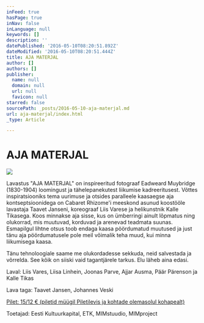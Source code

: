 ```yaml
---
inFeed: true
hasPage: true
inNav: false
inLanguage: null
keywords: []
description: ''
datePublished: '2016-05-10T08:20:51.892Z'
dateModified: '2016-05-10T08:20:51.444Z'
title: AJA MATERJAL
author: []
authors: []
publisher:
  name: null
  domain: null
  url: null
  favicon: null
starred: false
sourcePath: _posts/2016-05-10-aja-materjal.md
url: aja-materjal/index.html
_type: Article

---
```

# AJA MATERJAL
![](https://the-grid-user-content.s3-us-west-2.amazonaws.com/ba612c70-fea7-49cb-b235-1cf5ff1f746f.png)

Lavastus "AJA MATERJAL" on inspireeritud fotograaf Eadweard Muybridge (1830-1904) loomingust ja tähelepanekutest liikumise kadreeritusest. Võttes inspiratsiooniks tema uurimuse ja otsides paralleele kaasaegse aja kontseptsioonidega on Cabaret Rhizome'i meeskond asunud koostööle lavastaja Taavet Janseni, koreograaf Liis Varese ja helikunstnik Kalle Tikasega. Koos minnakse aja sisse, kus on ümberringi ainult lõpmatus ning olukorrad, mis muutuvad, korduvad ja arenevad teadmata suunas. Esmapilgul lihtne otsus toob endaga kaasa pöördumatud muutused ja just tänu aja pöördumatusele pole meil võimalik teha muud, kui minna liikumisega kaasa.  

Tänu tehnoloogiale saame me olukordadesse sekkuda, neid salvestada ja võrrelda. See kõik on siiski vaid tagantjärele tarkus. Elu läheb aina edasi.

Laval: Liis Vares, Liisa Linhein, Joonas Parve, Ajjar Ausma, Päär Pärenson ja Kalle Tikas

Lava taga: Taavet Jansen, Johannes Veski

[Pilet: 15/12 € (piletid müügil Piletilevis ja kohtade olemasolul kohapealt)][0]

Toetajad: Eesti Kultuurkapital, ETK, MIMstuudio, MIMproject

[0]: http://www.piletilevi.ee/est/piletid/aja-materjal-42943/
